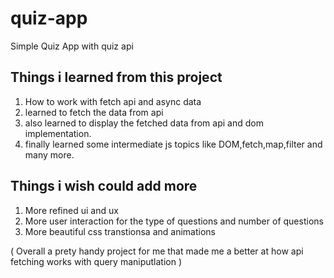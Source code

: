 # quiz-app
Simple Quiz App with quiz api

<h2> Things i learned from this project </h2>

1) How to work with fetch api and async data
2) learned to fetch the data from api 
3) also learned to display the fetched data from api and dom implementation.
4) finally learned some intermediate js topics like DOM,fetch,map,filter and many more.

<h2> Things i wish could add more </h2>

1) More refined ui and ux
2) More user interaction for the type of questions and number of questions
3) More beautiful css transtionsa and animations

( Overall a prety handy project for me that made me a better at how api fetching works with query maniputlation )
